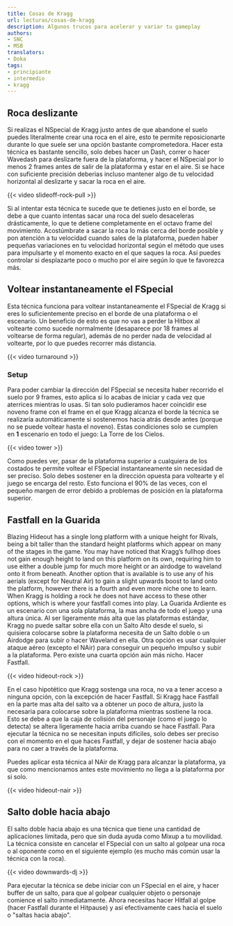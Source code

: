 ```yaml
---
title: Cosas de Kragg
url: lecturas/cosas-de-kragg
description: Algunos trucos para acelerar y variar tu gameplay
authors:
- SNC
- MSB
translators:
- Doka
tags:
- principiante
- intermedio
- kragg
---
```


## Roca deslizante

Si realizas el NSpecial de Kragg justo antes de que abandone el suelo puedes literalmente crear una roca en el aire, esto te permite reposicionarte durante lo que suele ser una opción bastante comprometedora. Hacer esta técnica es bastante sencillo, solo debes hacer un Dash, correr o hacer Wavedash para deslizarte fuera de la plataforma, y hacer el NSpecial por lo menos 2 frames antes de salir de la plataforma y estar en el aire. Si se hace con suficiente precisión deberias incluso mantener algo de tu velocidad horizontal al deslizarte y sacar la roca en el aire.

{{< video slideoff-rock-pull >}}

Si al intentar esta técnica te sucede que te detienes justo en el borde, se debe a que cuanto intentas sacar una roca del suelo desaceleras drásticamente, lo que te detiene completamente en el octavo frame del movimiento. Acostúmbrate a sacar la roca lo más cerca del borde posible y pon atención a tu velocidad cuando sales de la plataforma, pueden haber pequeñas variaciones en tu velocidad horizontal según el método que uses para impulsarte y el momento exacto en el que saques la roca. Así puedes controlar si desplazarte poco o mucho por el aire según lo que te favorezca más.

## Voltear instantaneamente el FSpecial

Esta técnica funciona para voltear instantaneamente el FSpecial de Kragg si eres lo suficientemente preciso en el borde de una plataforma o el escenario. Un beneficio de esto es que no vas a perder la Hitbox al voltearte como sucede normalmente (desaparece por 18 frames al voltearse de forma regular), además de no perder nada de velocidad al voltearte, por lo que puedes recorrer más distancia.

{{< video turnaround >}}

### Setup

Para poder cambiar la dirección del FSpecial se necesita haber recorrido el suelo por 9 frames, esto aplica si lo acabas de iniciar y cada vez que aterrices mientras lo usas. Si tan solo pudieramos hacer coincidir ese noveno frame con el frame en el que Kragg alcanza el borde la técnica se realizaría automáticamente si sostenemos hacia atrás desde antes (porque no se puede voltear hasta el noveno). Estas condiciones solo se cumplen en **1** escenario en todo el juego: La Torre de los Cielos.

{{< video tower >}}

Como puedes ver, pasar de la plataforma superior a cualquiera de los costados te permite voltear el FSpecial instantaneamente sin necesidad de ser preciso. Solo debes sostener en la dirección opuesta para voltearte y el juego se encarga del resto. Esto funciona el 90% de las veces, con el pequeño margen de error debido a problemas de posición en la plataforma superior.

## Fastfall en la Guarida

Blazing Hideout has a single long platform with a unique height for Rivals, being 
a bit taller than the standard height platforms which appear on many of the stages in the game. You may have noticed that Kragg’s fullhop does not gain enough height to land on this platform on its own, requiring him to use either a double jump for much more height or an airdodge to waveland onto it from beneath. Another option that is available is to use any of his aerials (except for Neutral Air) to gain a slight upwards boost to land onto the platform, however there is a fourth and even more niche one to learn. When Kragg is holding a rock he does not have access to these other options, which is where your fastfall comes into play.
La Guarida Ardiente es un escenario con una sola plataforma, la mas ancha de todo el juego y una altura única. Al ser ligeramente más alta que las plataformas estándar, Kragg no puede saltar sobre ella con un Salto Alto desde el suelo, si quisiera colocarse sobre la plataforma necesita de un Salto doble o un Airdodge para subir o hacer Waveland en ella. Otra opción es usar cualquier ataque aéreo (excepto el NAir) para conseguir un pequeño impulso y subir a la plataforma. Pero existe una cuarta opción aún más nicho. Hacer Fastfall.

{{< video hideout-rock >}}

En el caso hipotético que Kragg sostenga una roca, no va a tener acceso a ninguna opción, con la excepción de hacer Fastfall. Si Kragg hace Fastfall en la parte mas alta del salto va a obtener un poco de altura, justo la necesaria para colocarse sobre la plataforma mientras sostiene la roca. Esto se debe a que la caja de colisión del personaje (como el juego lo detecta) se altera ligeramente hacia arriba cuando se hace Fastfall. Para ejecutar la técnica no se necesitan inputs difíciles, solo debes ser preciso con el momento en el que haces Fastfall, y dejar de sostener hacia abajo para no caer a través de la plataforma.

Puedes aplicar esta técnica al NAir de Kragg para alcanzar la plataforma, ya que como mencionamos antes este movimiento no llega a la plataforma por si solo.

{{< video hideout-nair >}}

## Salto doble hacia abajo

El salto doble hacia abajo es una técnica que tiene una cantidad de aplicaciones limitada, pero que sin duda ayuda como Mixup a tu movilidad. La técnica consiste en cancelar el FSpecial con un salto al golpear una roca o al oponente como en el siguiente ejemplo (es mucho más común usar la técnica con la roca).

{{< video downwards-dj >}}

Para ejecutar la técnica se debe iniciar con un FSpecial en el aire, y hacer buffer de un salto, para que al golpear cualquier objeto o personaje comience el salto inmediatamente. Ahora necesitas hacer Hitfall al golpe (hacer Fastfall durante el Hitpause) y así efectivamente caes hacia el suelo o "saltas hacia abajo". 
